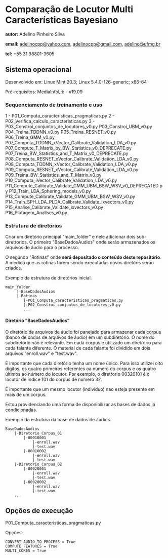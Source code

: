 Comparação de Locutor Multi Características Bayesiano
============

__autor:__ Adelino Pinheiro Silva

__email:__ adelinocpp@yahoo.com, adelinocpp@gmail.com, adelino@ufmg.br

__tel:__ +55 31 98801-3605

## Sistema operacional

Desenvolvido em: Linux Mint 20.3; Linux 5.4.0-126-generic; x86-64

Pré-requisitos: MediaInfoLib - v19.09

### Sequenciamento de treinamento e uso

1 - P01_Computa_caracteristicas_pragmaticas.py
2 - P02_Verifica_calculo_caracteristicas.py
3 - P03_Constroi_conjuntos_de_locutores_v0.py
P03_Constroi_UBM_v0.py
P04_Treina_TDDNN_v0.py
P05_Treina_RESNET_v0.py
P06_Treina_GMM_v0.py
P07_Computa_TDDNN_xVector_Calibrate_Validation_LDA_v0.py
P07_Compute_T_Matrix_by_BW_Statistics_v0_DEPRECATE.py
P07_Treina_BW_Statistics_and_T_Matrix_v0_DEPRECATE.py
P08_Computa_RESNET_xVector_Calibrate_Validation_LDA_v0.py
P08_Computa_TDDNN_xVector_Calibrate_Validation_LDA_v0.py
P09_Computa_RESNET_xVector_Calibrate_Validation_LDA_v0.py
P09_Treina_BW_Statistics_and_T_Matrix_v0.py
P10_Computa_iVector_Calibrate_Validation_LDA_v0.py
P11_Compute_Calibrate_Validate_GMM_UBM_BSW_WSV_v0_DEPRECATED.py
P12_Train_LDA_Sphering_models_v0.py
P13_Compute_Calibrate_Validate_GMM_UBM_BSW_WSV_v0.py
P14_Train_SPH_LDA_PLDA_Calibrate_Validate_ixvectors_v0.py
P15_Analise_Calibrate_Validate_ixvectors_v0.py
P16_Plotagem_Analises_v0.py

### Estrutura de diretórios

Criar um diretório principal "main_folder" e nele adicionar dois sub-diretŕorios. O primeiro "BaseDadosAudios" onde serão armazenados os arquivos de áudio para o processo. 

O segundo "Rotinas" onde __será depositado o conteúdo deste repositório__. A medida que as rotinas forem sendo executadas novos diretóris serão criados.

Exemplo da estrutura de diretórios inicial.
```
main_folder
     |-BaseDadosAudios
     |-Rotinas
     	|-P01_Computa_caracteristicas_pragmaticas.py
     	|-P02_Constroi_conjuntos_de_locutores_v0.py
        ...
```

#### Diretório "BaseDadosAudios"

O diretório de arquivos de áudio foi panejado para armazenar cada corpus (banco de dados de arquivos de áudio) em um subdiretório. O nome do subdiretório não é relevante. Em cada corpus é utilizado um diretŕorio para cada falante diferente. O material de cada falante foi dividido em dois arquivos "enroll.wav" e "test.wav".

É importante que cada diretório tenha um nome único. Para isso utilizei oito dígitos, os quatro primeiros referentes oa número do corpus e os quatro últimos ao número do locutor. Por exemplo, o diretŕorio 00320101 é o locutor de índice 101 do corpus de numero 32.

É importante que um mesmo locutor (indivíduo) nao esteja presente em mais de um corpus.

Estou providenciando uma forma de disponibilizar as bases de dados já condicionadas.

Exemplo da estrutura da base de dados de áudios.
```
BaseDadosAudios
	|-Diretorio_Corpus_01
    	|-00010001
        	|-enroll.wav
            |-test.wav
        |-00010002
        	|-enroll.wav
            |-test.wav
	|-Diretorio_Corpus_02
    	|-00020001
        	|-enroll.wav
            |-test.wav
        |-00020002
        	|-enroll.wav
            |-test.wav
	...
```



## Opções de execução

P01_Computa_caracteristicas_pragmaticas.py

Opções:

```
CONVERT_AUDIO_TO_PROCESS = True
COMPUTE_FEATURES = True
MULTI_CORES = True
```




